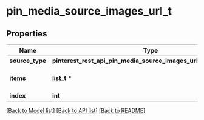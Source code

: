 # pin_media_source_images_url_t

## Properties
Name | Type | Description | Notes
------------ | ------------- | ------------- | -------------
**source_type** | **pinterest_rest_api_pin_media_source_images_url_SOURCETYPE_e** |  | [optional] 
**items** | [**list_t**](pin_media_source_images_url_items_inner.md) \* | Array with image objects. | 
**index** | **int** |  | [optional] 

[[Back to Model list]](../README.md#documentation-for-models) [[Back to API list]](../README.md#documentation-for-api-endpoints) [[Back to README]](../README.md)


